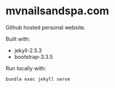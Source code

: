 # mvnailsandspa.com

Github hosted personal website.

Built with:
- jekyll-2.5.3
- bootstrap-3.3.5

Run locally with:
```
bundle exec jekyll serve
```
